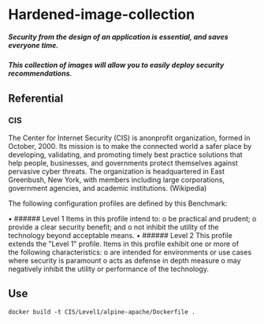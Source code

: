 # Hardened-image-collection

##### Security from the design of an application is essential, and saves everyone time.

##### This collection of images will allow you to easily deploy security recommendations.

## Referential
### CIS
The Center for Internet Security (CIS) is anonprofit organization, formed in October, 2000. Its mission is to make the connected world a safer place by developing, validating, and promoting timely best practice solutions that help people, businesses, and governments protect themselves against pervasive cyber threats. The organization is headquartered in East Greenbush, New York, with members including large corporations, government agencies, and academic institutions. (Wikipedia)

The	following	configuration	profiles	are	defined	by	this	Benchmark:

• ###### Level	1
Items	in	this	profile	intend	to:
  o be	practical	and	prudent;
  o provide	a	clear	security	benefit;	and
  o not	inhibit	the	utility	of	the	technology	beyond	acceptable	means.
• ###### Level	2
This	profile	extends	the	"Level	1"	profile.	Items	in	this	profile	exhibit	one	or	more	of	
the	following	characteristics:
  o are	intended	for	environments	or	use	cases	where	security	is	paramount
  o acts	as	defense	in	depth	measure
  o may	negatively	inhibit	the	utility	or	performance	of	the	technology.

## Use

``` 
docker build -t CIS/Level1/alpine-apache/Dockerfile .
```

